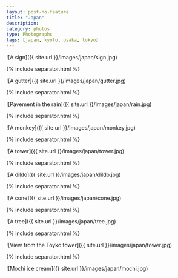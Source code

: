 ```yaml
---
layout: post-no-feature
title: "Japan"
description:
category: photos
type: Photographs
tags: [japan, kyoto, osaka, tokyo]
---
```


![A sign]({{ site.url }}/images/japan/sign.jpg)

{% include separator.html %}

![A gutter]({{ site.url }}/images/japan/gutter.jpg)

{% include separator.html %}

![Pavement in the rain]({{ site.url }}/images/japan/rain.jpg)

{% include separator.html %}

![A monkey]({{ site.url }}/images/japan/monkey.jpg)

{% include separator.html %}

![A tower]({{ site.url }}/images/japan/tower.jpg)

{% include separator.html %}

![A dildo]({{ site.url }}/images/japan/dildo.jpg)

{% include separator.html %}

![A cone]({{ site.url }}/images/japan/cone.jpg)

{% include separator.html %}

![A tree]({{ site.url }}/images/japan/tree.jpg)

{% include separator.html %}

![View from the Toyko tower]({{ site.url }}/images/japan/tower.jpg)

{% include separator.html %}

![Mochi ice cream]({{ site.url }}/images/japan/mochi.jpg)
